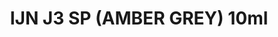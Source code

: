 ---
layout: product
title: "IJN J3 SP (AMBER GREY) 10ml"
price: "330" 
desc: "Acrylic Laquer 10mL"
img_path: "/assets/img/RC303.webp"
brand: "AK "
available: true
special_offer: false
new: false
soon: false
cat: "020000"
subcat: "020200"
subsubcat: "020201"
sifra: "RC303"
popular: false
---